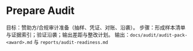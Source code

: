 # Prepare Audit

目标：赞助方/合规审计准备（抽样、凭证、对账、沿袭）。
步骤：形成样本清单与证据索引；验证沿袭；输出差距与整改计划。
输出：`docs/audit/audit-pack-<award>.md` 与 `reports/audit-readiness.md`
